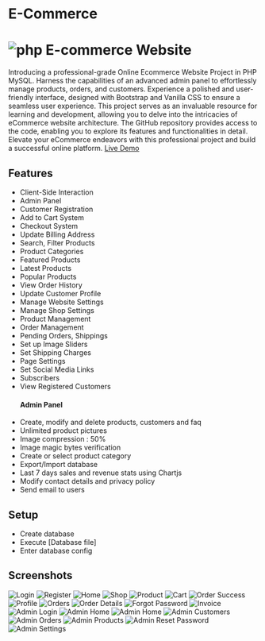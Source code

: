 # E-Commerce
 
# ![php](https://img.shields.io/badge/Php-8993BE?style=for-the-badge&logo=php&logoColor=white) E-commerce Website
Introducing a professional-grade Online Ecommerce Website Project in PHP MySQL. Harness the capabilities of an advanced admin panel to effortlessly manage products, orders, and customers. Experience a polished and user-friendly interface, designed with Bootstrap and Vanilla CSS to ensure a seamless user experience. This project serves as an invaluable resource for learning and development, allowing you to delve into the intricacies of eCommerce website architecture. The GitHub repository provides access to the code, enabling you to explore its features and functionalities in detail. Elevate your eCommerce endeavors with this professional project and build a successful online platform.
[Live Demo]()

## Features
- Client-Side Interaction
- Admin Panel
- Customer Registration
- Add to Cart System
- Checkout System
- Update Billing Address
- Search, Filter Products
- Product Categories
- Featured Products
- Latest Products
- Popular Products
- View Order History
- Update Customer Profile
- Manage Website Settings
- Manage Shop Settings
- Product Management
- Order Management
- Pending Orders, Shippings
- Set up Image Sliders
- Set Shipping Charges
- Page Settings
- Set Social Media Links
- Subscribers
- View Registered Customers
    #### Admin Panel
- Create, modify and delete products, customers and faq
- Unlimited product pictures
- Image compression : 50%
- Image magic bytes verification
- Create or select product category
- Export/Import database
- Last 7 days sales and revenue stats using Chartjs
- Modify contact details and privacy policy
- Send email to users 

## Setup
- Create database
- Execute [Database file]
- Enter database config 

## Screenshots
![Login](screenshots/login.png)
![Register](screenshots/register.png)
![Home](screenshots/home.png)
![Shop](screenshots/shop.png)
![Product](screenshots/item.png)
![Cart](screenshots/cart.png)
![Order Success](screenshots/success.png)
![Profile](screenshots/profile.png)
![Orders](screenshots/orders.png)
![Order Details](screenshots/order-details.png)
![Forgot Password](screenshots/forgot-password.png)
![Invoice](screenshots/invoice.png)
![Admin Login](screenshots/admin-login.png)
![Admin Home](screenshots/admin-home1.png)
![Admin Home](screenshots/admin-home2.png)
![Admin Customers](screenshots/admin-customers.png)
![Admin Orders](screenshots/admin-orders.png)
![Admin Products](screenshots/admin-products.png)
![Admin Reset Password](screenshots/admin-reset-password.png)
![Admin Settings](screenshots/admin-settings.png)
